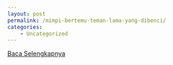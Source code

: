 ```yaml
---
layout: post
permalink: /mimpi-bertemu-teman-lama-yang-dibenci/
categories:
    - Uncategorized
---
```


[Baca Selengkapnya](/06)